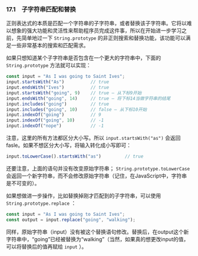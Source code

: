 ### 17.1　子字符串匹配和替换

正则表达式的本质是匹配一个字符串的子字符串，或者替换该子字符串。它将以难以想象的强大功能和灵活性来帮助程序员完成这件事，所以在开始进一步学习之前，先简单地过一下 `String.prototype` 的非正则搜索和替换功能，该功能可以满足一些非常基本的搜索和匹配需求。

如果只想知道某个子字符串是否包含在一个更大的字符串中，下面的 `String.prototype` 方法就可以实现：

```javascript
const input = "As I was going to Saint Ives";
input.startsWith("As")          // true
input.endsWith("Ives")          // true
input.startsWith("going", 9)    // true – 从下标9开始
input.endsWith("going", 14)     // true – 将下标14当做字符串的结尾
input.includes("going")         // true
input.includes("going", 10)     // false – 从下标10开始
input.indexOf("going")          // 9
input.indexOf("going", 10)      // -1 
input.indexOf("nope")           // -1
```

注意，这里的所有方法都区分大小写。所以 `input.startsWith("as")` 会返回fasle。如果不想区分大小写，将输入转化成小写即可：

```javascript
input.toLowerCase().startsWith("as")         // true
```

还要注意，上面的语句并没有改变原始字符串； `String.prototype.toLowerCase` 会返回一个新字符串，而不会修改原始字符串（记住，在JavaScript中，字符串是不可变的）。

如果想做进一步操作，比如替换掉刚才匹配到的子字符串，可以使用 `String.prototype.replace` ：

```javascript
const input = "As I was going to Saint Ives";
const output = input.replace("going", "walking");
```

同样，原始字符串（input）没有被这个替换语句修改。替换后，在output这个新字符串中，“going”已经被替换为“walking”（当然，如果真的想更改input的值，可以将替换后的值再赋给 `input` ）。

